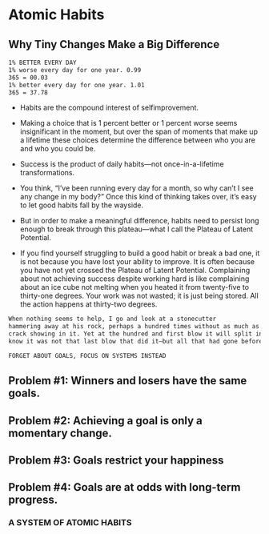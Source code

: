 # Atomic Habits

## Why Tiny Changes Make a Big Difference
```sh
1% BETTER EVERY DAY
1% worse every day for one year. 0.99
365 = 00.03
1% better every day for one year. 1.01
365 = 37.78
```
- Habits are the compound interest of selfimprovement.

- Making a choice that is 1 percent better or 1 percent worse
seems insignificant in the moment, but over the span of moments that make up a
lifetime these choices determine the difference between who you are and who
you could be.

- Success is the product of daily habits—not once-in-a-lifetime
transformations.

- You think, “I’ve been running every day for a month, so why can’t I see any
change in my body?” Once this kind of thinking takes over, it’s easy to let good
habits fall by the wayside.
- But in order to make a meaningful difference, habits
need to persist long enough to break through this plateau—what I call the
Plateau of Latent Potential.

- If you find yourself struggling to build a good habit or break a bad one, it is
not because you have lost your ability to improve. It is often because you have
not yet crossed the Plateau of Latent Potential. Complaining about not achieving
success despite working hard is like complaining about an ice cube not melting
when you heated it from twenty-five to thirty-one degrees. Your work was not
wasted; it is just being stored. All the action happens at thirty-two degrees.

```sh
When nothing seems to help, I go and look at a stonecutter
hammering away at his rock, perhaps a hundred times without as much as a
crack showing in it. Yet at the hundred and first blow it will split in two, and I
know it was not that last blow that did it—but all that had gone before.”
```

```sh
FORGET ABOUT GOALS, FOCUS ON SYSTEMS INSTEAD
```

## Problem #1: Winners and losers have the same goals.

## Problem #2: Achieving a goal is only a momentary change.

## Problem #3: Goals restrict your happiness

## Problem #4: Goals are at odds with long-term progress.

### A SYSTEM OF ATOMIC HABITS



